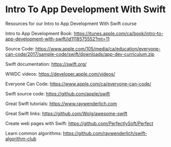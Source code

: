 # Intro To App Development With Swift
Resources for our Intro to App Development With Swift course

Intro to App Development Book:
https://itunes.apple.com/ca/book/intro-to-app-development-with-swift/id1118575552?mt=11

Source Code: https://www.apple.com/105/media/ca/education/everyone-can-code/2017/sample-code/swift/downloads/app-dev-curriculum.zip

Swift documentation:
https://swift.org/

WWDC videos:
https://developer.apple.com/videos/

Everyone Can Code:
https://www.apple.com/ca/everyone-can-code/

Swift source code:
https://github.com/apple/swift

Great Swift tutorials:
https://www.raywenderlich.com

Great Swift links:
https://github.com/Wolg/awesome-swift

Create web pages with Swift:
https://github.com/PerfectlySoft/Perfect

Learn common algorithms:
https://github.com/raywenderlich/swift-algorithm-club



